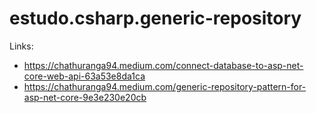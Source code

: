 # estudo.csharp.generic-repository

Links:
- https://chathuranga94.medium.com/connect-database-to-asp-net-core-web-api-63a53e8da1ca
- https://chathuranga94.medium.com/generic-repository-pattern-for-asp-net-core-9e3e230e20cb